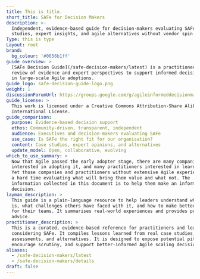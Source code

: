 ```yaml
---
title: This is title.
short_title: SAFe for Decision Makers
description: >-
  Independent, evidence-based guide for decision-makers evaluating SAFe. Case
  studies, expert insights, and agile alternatives without vendor spin.
Type: this is type
Layout: root
brand:
  bg_colour: '#0656b1ff'
guide_overview: >
  [SAFe Decision Guide](/safe-decision-makers/latest) is a practitioner-curated
  review of evidence and expert perspectives to support informed decision-making
  in large-scale Agile adoptions.
guide_logo: safe-decision-guide-logo.png
weight: 1
discussionForumUrl: https://groups.google.com/g/agileinformeddecisionmaking
guide_license: >
  This work is licensed under a Creative Commons Attribution-Share Alike 4.0
  International License.
guide_comparison:
  purpose: Evidence-based decision support
  ethos: Community-driven, transparent, independent
  audience: Executives and decision-makers evaluating SAFe
  use_case: Is SAFe the right fit for our organisation?
  content: Case studies, expert opinions, and alternatives
  update_model: Open, collaborative, evolving
which_to_use_summary: >
  Now that Agile passed the early adopter stage, there are many companies
  interested in adopting it, and many practitioners interested in learning it.
  Yet those companies and practitioners without extensive Agile experience have
  a hard time evaluating what will bring them value and what not. The
  information collected in this document is to help them make an informed
  decision.
layman_description: >
  This guide is a plain-language resource to help leaders understand what SAFe
  is, what challenges others have faced with it, and how to make better choices
  for their teams. It summarises real-world experiences and provides practical
  advice.
practitioner_description: >
  This is a curated, evidence-based reference for practitioners and leaders
  considering SAFe. It compiles lessons learned from real case studies, expert
  assessments, and alternatives. It is designed to expose potential pitfalls,
  encourage scrutiny, and support better-informed Agile scaling decisions.
aliases:
  - /safe-decision-makers/latest
  - /safe-decision-makers/details
draft: false
---
```

